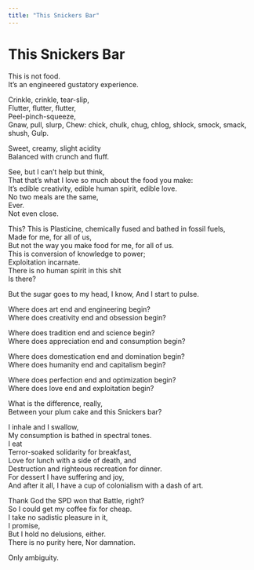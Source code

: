 ```yaml
---
title: "This Snickers Bar"
---
```


This Snickers Bar
===

This is not food.  
It’s an engineered gustatory experience.

Crinkle, crinkle, tear-slip,  
Flutter, flutter, flutter,  
Peel-pinch-squeeze,  
Gnaw, pull, slurp,
Chew: chick, chulk, chug, chlog, shlock, smock, smack, shush,
Gulp.

Sweet, creamy, slight acidity  
Balanced with crunch and fluff.

See, but I can’t help but think,  
That that’s what I love so much about the food you make:  
It’s edible creativity, edible human spirit, edible love.  
No two meals are the same,  
Ever.  
Not even close.

This?  This is Plasticine, chemically fused and bathed in fossil fuels,  
Made for me, for all of us,  
But not the way you make food for me, for all of us.  
This is conversion of knowledge to power;  
Exploitation incarnate.  
There is no human spirit in this shit  
Is there?

But the sugar goes to my head, I know,
And I start to pulse.

Where does art end and engineering begin?  
Where does creativity end and obsession begin?

Where does tradition end and science begin?  
Where does appreciation end and consumption begin?

Where does domestication end and domination begin?  
Where does humanity end and capitalism begin?

Where does perfection end and optimization begin?  
Where does love end and exploitation begin?

What is the difference, really,  
Between your plum cake and this Snickers bar?

I inhale and I swallow,  
My consumption is bathed in spectral tones.  
I eat  
Terror-soaked solidarity for breakfast,  
Love for lunch with a side of death, and  
Destruction and righteous recreation for dinner.  
For dessert I have suffering and joy,  
And after it all, I have a cup of colonialism with a dash of art.

Thank God the SPD won that Battle, right?  
So I could get my coffee fix for cheap.  
I take no sadistic pleasure in it,  
I promise,  
But I hold no delusions, either.  
There is no purity here,
Nor damnation.

Only ambiguity.
